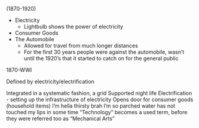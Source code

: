 (1870-1920)
* Electricity 
	* Lightbulb shows the power of electricity 
* Consumer Goods
* The Automobile
	* Allowed for travel from much longer distances
	* For the first 30 years people were against the automobile, wasn’t until the 1920’s that it started to catch on for the general public

1870-WWI

Defined by electricity/electrification

Integrated in a systematic fashion, a grid
Supported night life
Electrification - setting up the infrastructure of electricity
Opens door for consumer goods (household items)
I’m hella thirsty brah I’m so parched water has not touched my lips in some time
“Technology” becomes a used term, before they were referred too as “Mechanical Arts”